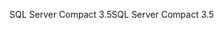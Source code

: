 <span data-ttu-id="7d6f2-101">SQL Server Compact 3.5</span><span class="sxs-lookup"><span data-stu-id="7d6f2-101">SQL Server Compact 3.5</span></span>